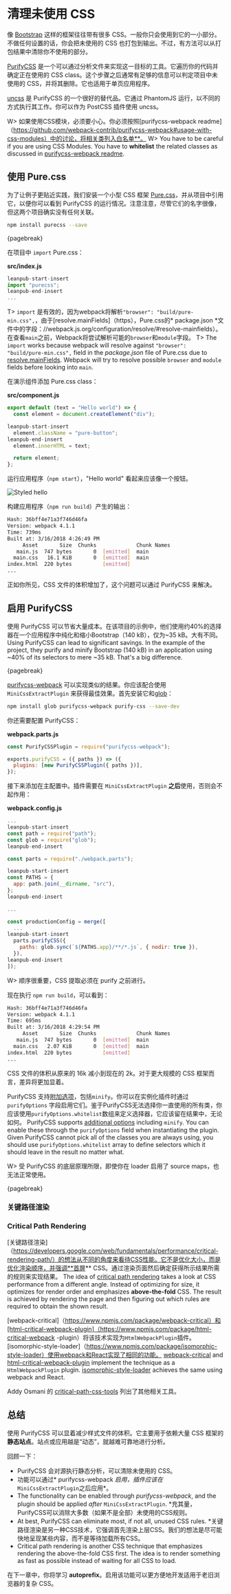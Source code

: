 # 清理未使用 CSS

像 [Bootstrap](https://getbootstrap.com/) 这样的框架往往带有很多 CSS。一般你只会使用到它的一小部分。不做任何设置的话，你会把未使用的 CSS 也打包到输出。不过，有方法可以从打包结果中清除你不使用的部分。

[PurifyCSS](https://www.npmjs.com/package/purifycss) 是一个可以通过分析文件来实现这一目标的工具。它遍历你的代码并确定正在使用的 CSS class。这个步骤之后通常有足够的信息可以判定项目中未使用的 CSS，并将其删除。它也适用于单页应用程序。

[uncss](https://www.npmjs.com/package/uncss) 是 PurifyCSS 的一个很好的替代品。它通过 PhantomJS 运行，以不同的方式执行其工作。你可以作为 PostCSS 插件使用 uncss。

W> 如果使用CSS模块，必须要小心。你必须按照[purifycss-webpack readme]（https://github.com/webpack-contrib/purifycss-webpack#usage-with-css-modules）中的讨论，将相关类列入白名单**。
W> You have to be careful if you are using CSS Modules. You have to **whitelist** the related classes as discussed in [purifycss-webpack readme](https://github.com/webpack-contrib/purifycss-webpack#usage-with-css-modules).

## 使用 Pure.css

为了让例子更贴近实践，我们安装一个小型 CSS 框架 [Pure.css](http://purecss.io/)，并从项目中引用它，以便你可以看到 PurifyCSS 的运行情况。注意注意，尽管它们的名字很像，但这两个项目确实没有任何关联。

```bash
npm install purecss --save
```

{pagebreak}

在项目中 `import` Pure.css：

**src/index.js**

```javascript
leanpub-start-insert
import "purecss";
leanpub-end-insert
...
```

T> `import` 是有效的，因为webpack将解析`"browser": "build/pure-min.css",`，由于[resolve.mainFields]（https），Pure.css的* package.json *文件中的字段：//webpack.js.org/configuration/resolve/#resolve-mainfields）。在查看`main`之前，Webpack将尝试解析可能的`browser`和`module`字段。
T> The `import` works because webpack will resolve against `"browser": "build/pure-min.css",` field in the *package.json* file of Pure.css due to [resolve.mainFields](https://webpack.js.org/configuration/resolve/#resolve-mainfields). Webpack will try to resolve possible `browser` and `module` fields before looking into `main`.

在演示组件添加 Pure.css class：

**src/component.js**

```javascript
export default (text = "Hello world") => {
  const element = document.createElement("div");

leanpub-start-insert
  element.className = "pure-button";
leanpub-end-insert
  element.innerHTML = text;

  return element;
};
```

运行应用程序（`npm start`），"Hello world" 看起来应该像一个按钮。

![Styled hello](images/styled-button.png)

构建应用程序（`npm run build`）产生的输出：

```bash
Hash: 36bff4e71a3f746d46fa
Version: webpack 4.1.1
Time: 739ms
Built at: 3/16/2018 4:26:49 PM
     Asset       Size  Chunks             Chunk Names
   main.js  747 bytes       0  [emitted]  main
  main.css   16.1 KiB       0  [emitted]  main
index.html  220 bytes          [emitted]
...
```

正如你所见，CSS 文件的体积增加了，这个问题可以通过 PurifyCSS 来解决。

## 启用 PurifyCSS

使用 PurifyCSS 可以节省大量成本。在该项目的示例中，他们使用约40%的选择器在一个应用程序中纯化和缩小Bootstrap（140 kB），仅为~35 kB。大有不同。
Using PurifyCSS can lead to significant savings. In the example of the project, they purify and minify Bootstrap (140 kB) in an application using ~40% of its selectors to mere ~35 kB. That's a big difference.

{pagebreak}

[purifycss-webpack](https://www.npmjs.com/package/purifycss-webpack) 可以实现类似的结果。你应该配合使用 `MiniCssExtractPlugin` 来获得最佳效果。首先安装它和[glob](https://www.npmjs.org/package/glob)：

```bash
npm install glob purifycss-webpack purify-css --save-dev
```

你还需要配置 PurifyCSS：

**webpack.parts.js**

```javascript
const PurifyCSSPlugin = require("purifycss-webpack");

exports.purifyCSS = ({ paths }) => ({
  plugins: [new PurifyCSSPlugin({ paths })],
});
```

接下来添加在主配置中。插件需要在 `MiniCssExtractPlugin` **之后**使用，否则会不起作用：

**webpack.config.js**

```javascript
...
leanpub-start-insert
const path = require("path");
const glob = require("glob");
leanpub-end-insert

const parts = require("./webpack.parts");

leanpub-start-insert
const PATHS = {
  app: path.join(__dirname, "src"),
};
leanpub-end-insert

...

const productionConfig = merge([
  ...
leanpub-start-insert
  parts.purifyCSS({
    paths: glob.sync(`${PATHS.app}/**/*.js`, { nodir: true }),
  }),
leanpub-end-insert
]);
```

W> 顺序很重要，CSS 提取必须在 purify 之前进行。

现在执行 `npm run build`，可以看到：

```bash
Hash: 36bff4e71a3f746d46fa
Version: webpack 4.1.1
Time: 695ms
Built at: 3/16/2018 4:29:54 PM
     Asset       Size  Chunks             Chunk Names
   main.js  747 bytes       0  [emitted]  main
  main.css   2.07 KiB       0  [emitted]  main
index.html  220 bytes          [emitted]
...
```

CSS 文件的体积从原来的 16k 减小到现在的 2k。对于更大规模的 CSS 框架而言，差异将更加显着。

PurifyCSS 支持[附加选项](https://github.com/purifycss/purifycss#the-optional-options-argument)，包括`minify`。你可以在实例化插件时通过 `purifyOptions` 字段启用它们。鉴于PurifyCSS无法选择你一直使用的所有类，你应该使用`purifyOptions.whitelist`数组来定义选择器，它应该留在结果中，无论如何。
PurifyCSS supports [additional options](https://github.com/purifycss/purifycss#the-optional-options-argument) including `minify`. You can enable these through the `purifyOptions` field when instantiating the plugin. Given PurifyCSS cannot pick all of the classes you are always using, you should use `purifyOptions.whitelist` array to define selectors which it should leave in the result no matter what.

W> 受 PurifyCSS 的底层原理所限，即使你在 loader 启用了 source maps，也无法正常使用。

{pagebreak}

### 关键路径渲染
### Critical Path Rendering

[关键路径渲染]（https://developers.google.com/web/fundamentals/performance/critical-rendering-path/）的想法从不同的角度来看待CSS性能。它不是优化大小，而是优化渲染顺序，并强调**首屏** CSS。通过渲染页面然后确定获得所示结果所需的规则来实现结果。
The idea of [critical path rendering](https://developers.google.com/web/fundamentals/performance/critical-rendering-path/) takes a look at CSS performance from a different angle. Instead of optimizing for size, it optimizes for render order and emphasizes **above-the-fold** CSS. The result is achieved by rendering the page and then figuring out which rules are required to obtain the shown result.

[webpack-critical]（https://www.npmjs.com/package/webpack-critical）和[html-critical-webpack-plugin]（https://www.npmjs.com/package/html-critical-webpack -plugin）将该技术实现为`HtmlWebpackPlugin`插件。 [isomorphic-style-loader]（https://www.npmjs.com/package/isomorphic-style-loader）使用webpack和React实现了相同的功能。
[webpack-critical](https://www.npmjs.com/package/webpack-critical) and [html-critical-webpack-plugin](https://www.npmjs.com/package/html-critical-webpack-plugin) implement the technique as a `HtmlWebpackPlugin` plugin. [isomorphic-style-loader](https://www.npmjs.com/package/isomorphic-style-loader) achieves the same using webpack and React.

Addy Osmani 的 [critical-path-css-tools](https://github.com/addyosmani/critical-path-css-tools) 列出了其他相关工具。

## 总结

使用 PurifyCSS 可以显着减少样式文件的体积。它主要用于依赖大量 CSS 框架的**静态站点**。站点或应用越是“动态”，就越难可靠地进行分析。

回顾一下：

* PurifyCSS 会对源执行静态分析，可以清除未使用的 CSS。
* 功能可以通过* purifycss-webpack *启用，插件应该在*`MiniCssExtractPlugin`之后应用*。
* The functionality can be enabled through *purifycss-webpack*, and the plugin should be applied *after* `MiniCssExtractPlugin`.
*充其量，PurifyCSS可以消除大多数（如果不是全部）未使用的CSS规则。
* At best, PurifyCSS can eliminate most, if not all, unused CSS rules.
*关键路径渲染是另一种CSS技术，它强调首先渲染上层CSS。我们的想法是尽可能快地呈现某些内容，而不是等待加载所有CSS。
* Critical path rendering is another CSS technique that emphasizes rendering the above-the-fold CSS first. The idea is to render something as fast as possible instead of waiting for all CSS to load.

在下一章中，你将学习 **autoprefix**。启用该功能可以更方便地开发适用于老旧浏览器的复杂 CSS。

